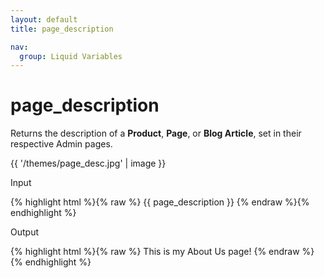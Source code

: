 ```yaml
---
layout: default
title: page_description

nav:
  group: Liquid Variables
---
```


# page_description 

Returns the description of a **Product**, **Page**, or **Blog Article**, set in their respective Admin pages.

{{ '/themes/page_desc.jpg' | image }}

<p class="input">Input</p>
<div>
{% highlight html %}{% raw %}
{{ page_description }}
{% endraw %}{% endhighlight %}
</div>

<p class="output">Output</p>
<div>
{% highlight html %}{% raw %}
This is my About Us page!
{% endraw %}{% endhighlight %}
</div>











